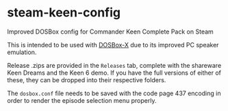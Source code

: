 # steam-keen-config
Improved DOSBox config for Commander Keen Complete Pack on Steam

This is intended to be used with [DOSBox-X](http://dosbox-x.com/) due to its improved PC speaker emulation.

Release .zips are provided in the `Releases` tab, complete with the shareware Keen Dreams and the Keen 6 demo. If you have the full versions of either of these, they can be dropped into their respective folders.

The `dosbox.conf` file needs to be saved with the code page 437 encoding in order to render the episode selection menu properly.
